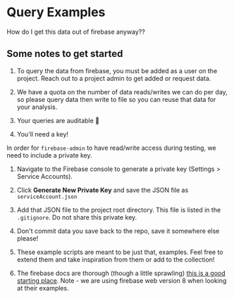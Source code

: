 # Query Examples

How do I get this data out of firebase anyway??

## Some notes to get started

1. To query the data from firebase, you must be added as a user on the project. Reach out
   to a project admin to get added or request data.

2. We have a quota on the number of data reads/writes we can do per day, so please query data then write to file so you can reuse that data for your analysis.

3. Your queries are auditable :ghost:

4. You'll need a key!

  In order for `firebase-admin` to have read/write access during testing, we need to include a private key.

  1. Navigate to the Firebase console to generate a private key (Settings > Service Accounts).
  2. Click **Generate New Private Key** and save the JSON file as `serviceAccount.json`
  3. Add that JSON file to the project root directory. This file is listed in the `.gitignore`. Do not share this private key.

4. Don't commit data you save back to the repo, save it somewhere else please!

5. These example scripts are meant to be just that, examples. Feel free to extend them and take inspiration from them or add to the collection!

6. The firebase docs are thorough (though a little sprawling) [this is a good starting place](https://firebase.google.com/docs/firestore/query-data/get-data). Note - we are using firebase web version 8 when looking at their examples.
